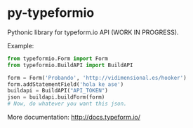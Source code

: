# py-typeformio
Pythonic library for typeform.io API (WORK IN PROGRESS).

Example:
```python
from typeformio.Form import Form
from typeformio.BuildAPI import BuildAPI

form = Form('Probando', 'http://vidimensional.es/hooker')
form.addStatementField('hola ke ase')
buildapi = BuildAPI("API_TOKEN")
json = buildapi.buildForm(form)
# Now, do whatever you want this json.
```

More documentation:
http://docs.typeform.io/

